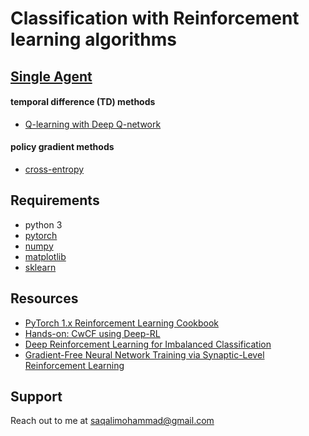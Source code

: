 # Classification with Reinforcement learning algorithms

## [Single Agent](https://github.com/saghal/classificationWithRL/tree/master/SingleAgent)

#### temporal difference (TD) methods

- [Q-learning with Deep Q-network](https://github.com/saghal/classificationWithRL/tree/master/SingleAgent/Q-learning%20with%20DQN)

#### policy gradient methods

- [cross-entropy](https://github.com/saghal/classificationWithRL/tree/master/SingleAgent/CrossEntropy)

## Requirements

- python 3
- [pytorch](https://pytorch.org/get-started/locally/)
- [numpy](https://numpy.org/)
- [matplotlib](https://pypi.org/project/matplotlib/)
- [sklearn](https://scikit-learn.org/stable/)

## Resources

- [PyTorch 1.x Reinforcement Learning Cookbook](https://www.packtpub.com/product/pytorch-1-x-reinforcement-learning-cookbook/9781838551964)
- [Hands-on: CwCF using Deep-RL](https://jaromiru.com/2019/02/07/hands-on-classification-with-costly-features/)
- [Deep Reinforcement Learning for Imbalanced Classification](https://arxiv.org/abs/1901.01379)
- [Gradient-Free Neural Network Training via Synaptic-Level Reinforcement Learning](https://arxiv.org/abs/2105.14383)

## Support

Reach out to me at saqalimohammad@gmail.com

